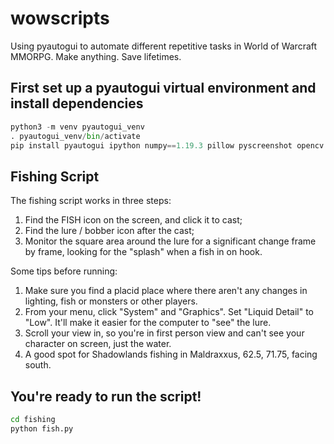 # wowscripts
Using pyautogui to automate different repetitive tasks in World of Warcraft MMORPG. Make anything. Save lifetimes.

## First set up a pyautogui virtual environment and install dependencies

```python
python3 -m venv pyautogui_venv
. pyautogui_venv/bin/activate
pip install pyautogui ipython numpy==1.19.3 pillow pyscreenshot opencv
```

## Fishing Script

The fishing script works in three steps:

1. Find the FISH icon on the screen, and click it to cast;
1. Find the lure / bobber icon after the cast;
3. Monitor the square area around the lure for a significant change frame by frame, looking for the "splash" when a fish in on hook.

Some tips before running:

1. Make sure you find a placid place where there aren't any changes in lighting, fish or monsters or other players.
1. From your menu, click "System" and "Graphics". Set "Liquid Detail" to "Low". It'll make it easier for the computer to "see" the lure.
1. Scroll your view in, so you're in first person view and can't see your character on screen, just the water.
1. A good spot for Shadowlands fishing in Maldraxxus, 62.5, 71.75, facing south.

## You're ready to run the script!

```bash
cd fishing
python fish.py
```
